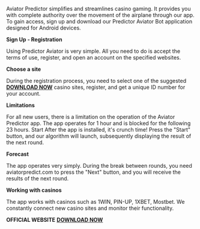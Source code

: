 Aviator Predictor simplifies and streamlines casino gaming. It provides you with complete authority over the movement of the airplane through our app. To gain access, sign up and download our Predictor Aviator Bot application designed for Android devices.

**Sign Up - Registration**

Using Predictor Aviator is very simple. All you need to do is accept the terms of use, register, and open an account on the specified websites.

**Choose a site**

During the registration process, you need to select one of the suggested [**DOWNLOAD NOW**](https://chaunsoops.net/4/7443612) casino sites, register, and get a unique ID number for your account.

**Limitations**

For all new users, there is a limitation on the operation of the Aviator Predictor app. The app operates for 1 hour and is blocked for the following 23 hours.
Start
After the app is installed, it's crunch time! Press the "Start" button, and our algorithm will launch, subsequently displaying the result of the next round.

**Forecast**

The app operates very simply. During the break between rounds, you need aviatorpredict.com to press the "Next" button, and you will receive the results of the next round.

**Working with casinos**

The app works with casinos such as 1WIN, PIN-UP, 1XBET, Mostbet. We constantly connect new casino sites and monitor their functionality.


**OFFICIAL WEBSITE**
[**DOWNLOAD NOW**](https://chaunsoops.net/4/7443612)


